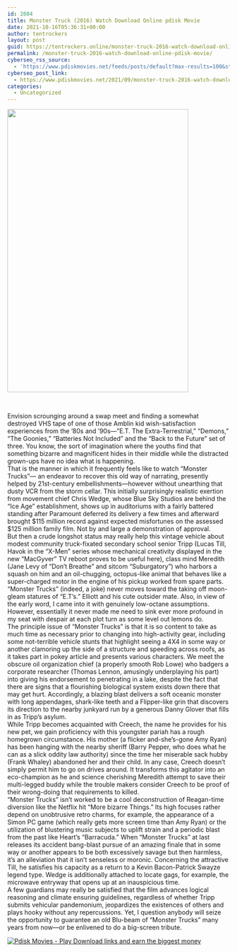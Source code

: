 ```yaml
---
id: 2804
title: Monster Truck (2016) Watch Download Online pdisk Movie
date: 2021-10-16T05:36:31+00:00
author: tentrockers
layout: post
guid: https://tentrockers.online/monster-truck-2016-watch-download-online-pdisk-movie/
permalink: /monster-truck-2016-watch-download-online-pdisk-movie/
cyberseo_rss_source:
  - 'https://www.pdiskmovies.net/feeds/posts/default?max-results=100&start-index=601'
cyberseo_post_link:
  - https://www.pdiskmovies.net/2021/09/monster-truck-2016-watch-download.html
categories:
  - Uncategorized
---
```

<div class="separator">
  <a href="https://1.bp.blogspot.com/-7zSQRkCSVk0/YTccdhlFaVI/AAAAAAAAAuM/Q9A34P5g1UgaPeHn_0ThINorRWfRsjgZgCLcBGAsYHQ/s1500/Monster%2BTruck%2B%25282016%2529%2BWatch%2BDownload%2BOnline%2Bpdisk%2BMovie.jpg" imageanchor="1"><img loading="lazy" border="0" data-original-height="1500" data-original-width="960" height="640" src="https://1.bp.blogspot.com/-7zSQRkCSVk0/YTccdhlFaVI/AAAAAAAAAuM/Q9A34P5g1UgaPeHn_0ThINorRWfRsjgZgCLcBGAsYHQ/w410-h640/Monster%2BTruck%2B%25282016%2529%2BWatch%2BDownload%2BOnline%2Bpdisk%2BMovie.jpg" width="410" /></a>
</div>

<span><br /></span>

<div>
  <div>
    <span>Envision scrounging around a swap meet and finding a somewhat destroyed VHS tape of one of those Amblin kid wish-satisfaction experiences from the &#8217;80s and &#8217;90s—&#8221;E.T. The Extra-Terrestrial,&#8221; &#8220;Demons,&#8221; &#8220;The Goonies,&#8221; &#8220;Batteries Not Included&#8221; and the &#8220;Back to the Future&#8221; set of three. You know, the sort of imagination where the youths find that something bizarre and magnificent hides in their middle while the distracted grown-ups have no idea what is happening.&nbsp;</span>
  </div>
  
  <div>
    <span>That is the manner in which it frequently feels like to watch &#8220;Monster Trucks&#8221;— an endeavor to recover this old way of narrating, presently helped by 21st-century embellishments—however without unearthing that dusty VCR from the storm cellar. This initially surprisingly realistic exertion from movement chief Chris Wedge, whose Blue Sky Studios are behind the &#8220;Ice Age&#8221; establishment, shows up in auditoriums with a fairly battered standing after Paramount deferred its delivery a few times and afterward brought $115 million record against expected misfortunes on the assessed $125 million family film. Not by and large a demonstration of approval.&nbsp;</span>
  </div>
  
  <div>
    <span>But then a crude longshot status may really help this vintage vehicle about modest community truck-fixated secondary school senior Tripp (Lucas Till, Havok in the &#8220;X-Men&#8221; series whose mechanical creativity displayed in the new &#8220;MacGyver&#8221; TV reboot proves to be useful here), class mind Meredith (Jane Levy of &#8220;Don&#8217;t Breathe&#8221; and sitcom &#8220;Suburgatory&#8221;) who harbors a squash on him and an oil-chugging, octopus-like animal that behaves like a super-charged motor in the engine of his pickup worked from spare parts. &#8220;Monster Trucks&#8221; (indeed, a joke) never moves toward the taking off moon-gleam statures of &#8220;E.T&#8217;s.&#8221; Elliott and his cute outsider mate. Also, in view of the early word, I came into it with genuinely low-octane assumptions. However, essentially it never made me need to sink ever more profound in my seat with despair at each plot turn as some level out lemons do.&nbsp;</span>
  </div>
  
  <div>
    <span>The principle issue of &#8220;Monster Trucks&#8221; is that it is so content to take as much time as necessary prior to changing into high-activity gear, including some not-terrible vehicle stunts that highlight seeing a 4X4 in some way or another clamoring up the side of a structure and speeding across roofs, as it takes part in pokey article and presents various characters. We meet the obscure oil organization chief (a properly smooth Rob Lowe) who badgers a corporate researcher (Thomas Lennon, amusingly underplaying his part) into giving his endorsement to penetrating in a lake, despite the fact that there are signs that a flourishing biological system exists down there that may get hurt. Accordingly, a blazing blast delivers a soft oceanic monster with long appendages, shark-like teeth and a Flipper-like grin that discovers its direction to the nearby junkyard run by a generous Danny Glover that fills in as Tripp&#8217;s asylum.&nbsp;</span>
  </div>
  
  <div>
    <span>While Tripp becomes acquainted with Creech, the name he provides for his new pet, we gain proficiency with this youngster pariah has a rough homegrown circumstance. His mother (a flicker and-she&#8217;s-gone Amy Ryan) has been hanging with the nearby sheriff (Barry Pepper, who does what he can as a slick oddity law authority) since the time her miserable sack hubby (Frank Whaley) abandoned her and their child. In any case, Creech doesn&#8217;t simply permit him to go on drives around. It transforms this agitator into an eco-champion as he and science cherishing Meredith attempt to save their multi-legged buddy while the trouble makers consider Creech to be proof of their wrong-doing that requirements to killed.&nbsp;</span>
  </div>
  
  <div>
    <span>&#8220;Monster Trucks&#8221; isn&#8217;t worked to be a cool deconstruction of Reagan-time diversion like the Netflix hit &#8220;More bizarre Things.&#8221; Its high focuses rather depend on unobtrusive retro charms, for example, the appearance of a Simon PC game (which really gets more screen time than Amy Ryan) or the utilization of blustering music subjects to uplift strain and a periodic blast from the past like Heart&#8217;s &#8220;Barracuda.&#8221; When &#8220;Monster Trucks&#8221; at last releases its accident bang-blast pursue of an amazing finale that in some way or another appears to be both excessively savage but then harmless, it&#8217;s an alleviation that it isn&#8217;t senseless or moronic. Concerning the attractive Till, he satisfies his capacity as a return to a Kevin Bacon-Patrick Swayze legend type. Wedge is additionally attached to locate gags, for example, the microwave entryway that opens up at an inauspicious time.&nbsp;</span>
  </div>
  
  <div>
    <span>A few guardians may really be satisfied that the film advances logical reasoning and climate ensuring guidelines, regardless of whether Tripp submits vehicular pandemonium, jeopardizes the existences of others and plays hooky without any repercussions. Yet, I question anybody will seize the opportunity to guarantee an old Blu-beam of &#8220;Monster Trucks&#8221; many years from now—or be enlivened to do a big-screen tribute.</span>
  </div>
</div>

[![](https://1.bp.blogspot.com/-KJZYdQTn3nw/YS8VdIdXMyI/AAAAAAAAaw4/BR8dsGkpxw0T8C_4G4ALfMA7cP79KN3kwCLcBGAsYHQ/w400-h58/play_download_buttuons-removebg-preview.png "Pdisk Movies - Play Download links and earn the biggest money")](https://kofilink.com/1/bnYyajY5MDAwZmtv?dn=1)